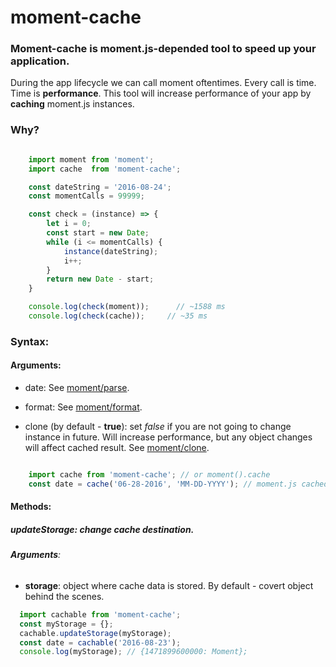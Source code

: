 # moment-cache

### Moment-cache is moment.js-depended tool to speed up your application.

During the app lifecycle we can call moment oftentimes. Every call is time. Time is **performance**. This tool will increase performance of your app by **caching** moment.js instances.

### Why?

```javascript

	import moment from 'moment';
	import cache  from 'moment-cache';

	const dateString = '2016-08-24';
	const momentCalls = 99999;

	const check = (instance) => {
		let i = 0;
		const start = new Date;
		while (i <= momentCalls) {
			instance(dateString);
			i++;
		}
		return new Date - start;
	}

	console.log(check(moment)); 	 // ~1588 ms
	console.log(check(cache));     // ~35 ms

```

### Syntax: 

#### Arguments:
 
* date: See [moment/parse](http://momentjs.com/docs/#/parsing/).

* format: See [moment/format](http://momentjs.com/docs/#/parsing/string-format/).

* clone (by default - **true**): set *false* if you are not going to change instance in future. Will increase performance, but any object changes will affect cached result. See [moment/clone](http://momentjs.com/docs/#/parsing/moment-clone/).

```javascript

	import cache from 'moment-cache'; // or moment().cache
	const date = cache('06-28-2016', 'MM-DD-YYYY'); // moment.js cached instance;

```
	
#### Methods:

##### **updateStorage**: change cache destination.  
 
###### **Arguments**:

* **storage**: object where cache data is stored. By default - covert object behind the scenes.

```javascript
  import cachable from 'moment-cache';
  const myStorage = {};
  cachable.updateStorage(myStorage);
  const date = cachable('2016-08-23');
  console.log(myStorage); // {1471899600000: Moment};
```

